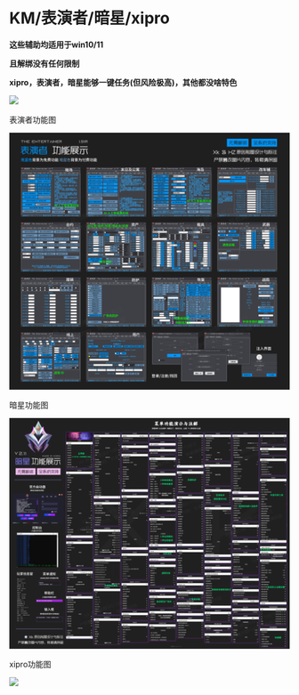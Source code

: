 # KM/表演者/暗星/xipro

**这些辅助均适用于win10/11**

**且解绑没有任何限制**

**xipro，表演者，暗星能够一键任务(但风险极高)，其他都没啥特色**

![](../../.gitbook/assets/KM.jpg)

表演者功能图

![](<../../.gitbook/assets/表演者 1.91R 功能演示与注解.png>)

暗星功能图

![](<../../.gitbook/assets/暗星 2.11 功能演示与注解 V2.png>)

xipro功能图

![](../../.gitbook/assets/XiPro.png)
